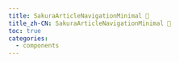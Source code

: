 ```yaml
---
title: SakuraArticleNavigationMinimal 🚧
title_zh-CN: SakuraArticleNavigationMinimal 🚧
toc: true
categories:
  - components
---
```

